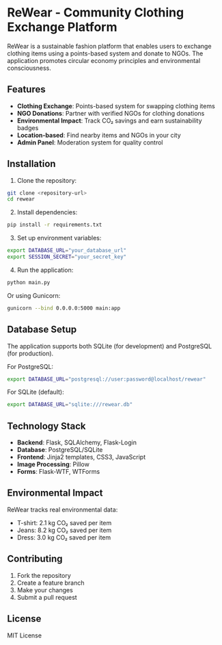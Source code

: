 # ReWear - Community Clothing Exchange Platform

ReWear is a sustainable fashion platform that enables users to exchange clothing items using a points-based system and donate to NGOs. The application promotes circular economy principles and environmental consciousness.

## Features

- **Clothing Exchange**: Points-based system for swapping clothing items
- **NGO Donations**: Partner with verified NGOs for clothing donations
- **Environmental Impact**: Track CO₂ savings and earn sustainability badges
- **Location-based**: Find nearby items and NGOs in your city
- **Admin Panel**: Moderation system for quality control

## Installation

1. Clone the repository:
```bash
git clone <repository-url>
cd rewear
```

2. Install dependencies:
```bash
pip install -r requirements.txt
```

3. Set up environment variables:
```bash
export DATABASE_URL="your_database_url"
export SESSION_SECRET="your_secret_key"
```

4. Run the application:
```bash
python main.py
```

Or using Gunicorn:
```bash
gunicorn --bind 0.0.0.0:5000 main:app
```

## Database Setup

The application supports both SQLite (for development) and PostgreSQL (for production).

For PostgreSQL:
```bash
export DATABASE_URL="postgresql://user:password@localhost/rewear"
```

For SQLite (default):
```bash
export DATABASE_URL="sqlite:///rewear.db"
```

## Technology Stack

- **Backend**: Flask, SQLAlchemy, Flask-Login
- **Database**: PostgreSQL/SQLite
- **Frontend**: Jinja2 templates, CSS3, JavaScript
- **Image Processing**: Pillow
- **Forms**: Flask-WTF, WTForms

## Environmental Impact

ReWear tracks real environmental data:
- T-shirt: 2.1 kg CO₂ saved per item
- Jeans: 8.2 kg CO₂ saved per item
- Dress: 3.0 kg CO₂ saved per item

## Contributing

1. Fork the repository
2. Create a feature branch
3. Make your changes
4. Submit a pull request

## License

MIT License
